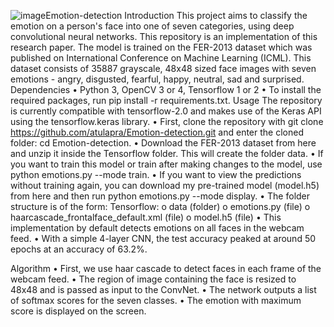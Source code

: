 ![image](https://github.com/user-attachments/assets/6099a073-cb5f-46e9-9769-7a94612b6920)Emotion-detection
Introduction
This project aims to classify the emotion on a person's face into one of seven categories, using deep convolutional neural networks. This repository is an implementation of this research paper. The model is trained on the FER-2013 dataset which was published on International Conference on Machine Learning (ICML). This dataset consists of 35887 grayscale, 48x48 sized face images with seven emotions - angry, disgusted, fearful, happy, neutral, sad and surprised.
Dependencies
•	Python 3, OpenCV 3 or 4, Tensorflow 1 or 2
•	To install the required packages, run pip install -r requirements.txt.
Usage
The repository is currently compatible with tensorflow-2.0 and makes use of the Keras API using the tensorflow.keras library.
•	First, clone the repository with git clone https://github.com/atulapra/Emotion-detection.git and enter the cloned folder: cd Emotion-detection.
•	Download the FER-2013 dataset from here and unzip it inside the Tensorflow folder. This will create the folder data.
•	If you want to train this model or train after making changes to the model, use python emotions.py --mode train.
•	If you want to view the predictions without training again, you can download my pre-trained model (model.h5) from here and then run python emotions.py --mode display.
•	The folder structure is of the form:
Tensorflow:
o	data (folder)
o	emotions.py (file)
o	haarcascade_frontalface_default.xml (file)
o	model.h5 (file)
•	This implementation by default detects emotions on all faces in the webcam feed.
•	With a simple 4-layer CNN, the test accuracy peaked at around 50 epochs at an accuracy of 63.2%.

 

Algorithm
•	First, we use haar cascade to detect faces in each frame of the webcam feed.
•	The region of image containing the face is resized to 48x48 and is passed as input to the ConvNet.
•	The network outputs a list of softmax scores for the seven classes.
•	The emotion with maximum score is displayed on the screen.

